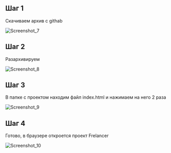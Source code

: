 ## Шаг 1

Скачиваем архив с githab

![Screenshot_7](https://github.com/user-attachments/assets/f9edddb8-7926-486d-9f3d-fdb335783303)


 
## Шаг 2

Разархивируем 

![Screenshot_8](https://github.com/user-attachments/assets/09519491-a632-438f-be06-d9285e978a66)


## Шаг 3

В папке с проектом находим файл index.html и нажимаем на него 2 раза 

![Screenshot_9](https://github.com/user-attachments/assets/e1d1e7d7-fce6-4b98-999f-1773f55ac1f7)


 
## Шаг 4

Готово, в браузере откроется проект Frelancer

![Screenshot_10](https://github.com/user-attachments/assets/51007350-74d6-493d-9cb5-fcf3742b1c05)



